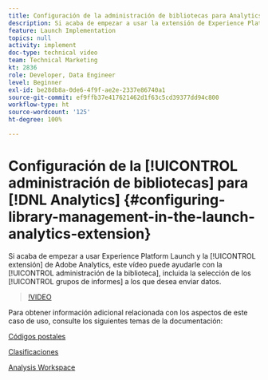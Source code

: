 ```yaml
---
title: Configuración de la administración de bibliotecas para Analytics
description: Si acaba de empezar a usar la extensión de Experience Platform Launch para Adobe Analytics, este vídeo puede ayudarle con la parte de la configuración de administración de la biblioteca, incluida la selección de los grupos de informes a los que desea enviar datos.
feature: Launch Implementation
topics: null
activity: implement
doc-type: technical video
team: Technical Marketing
kt: 2836
role: Developer, Data Engineer
level: Beginner
exl-id: be28db8a-0de6-4f9f-ae2e-2337e86740a1
source-git-commit: ef9ffb37e417621462d1f63c5cd39377dd94c800
workflow-type: ht
source-wordcount: '125'
ht-degree: 100%

---
```


# Configuración de la [!UICONTROL administración de bibliotecas] para [!DNL Analytics] {#configuring-library-management-in-the-launch-analytics-extension}

Si acaba de empezar a usar Experience Platform Launch y la [!UICONTROL extensión] de Adobe Analytics, este vídeo puede ayudarle con la [!UICONTROL administración de la biblioteca], incluida la selección de los [!UICONTROL grupos de informes] a los que desea enviar datos.

>[!VIDEO](https://video.tv.adobe.com/v/27092/?quality=12)

Para obtener información adicional relacionada con los aspectos de este caso de uso, consulte los siguientes temas de la documentación:

[Códigos postales](https://experienceleague.adobe.com/docs/analytics/components/dimensions/zip-code.html?lang=es)

[Clasificaciones](https://experienceleague.adobe.com/docs/analytics/components/classifications/c-classifications.html?lang=es)

[Analysis Workspace](https://experienceleague.adobe.com/docs/analytics/analyze/analysis-workspace/analysis-workspace-features.html?lang=es)
